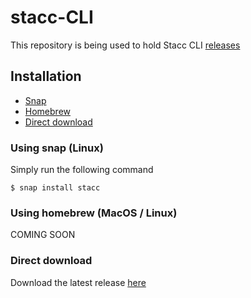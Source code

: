 # stacc-CLI

This repository is being used to hold Stacc CLI [releases](https://github.com/stacc/stacc-CLI/releases)

## Installation

* [Snap](#using-snap-linux)
* [Homebrew](#using-homebrew-macos--linux)
* [Direct download](#direct-download)

### Using snap (Linux)

Simply run the following command

```
$ snap install stacc
```

### Using homebrew (MacOS / Linux)

COMING SOON

### Direct download

Download the latest release [here](https://github.com/stacc/stacc-CLI/releases/latest)
